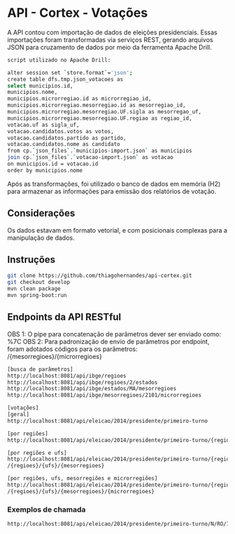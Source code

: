 # API - Cortex - Votações

A API contou com importação de dados de eleições presidenciais. Essas importações foram transformadas via serviços REST, gerando arquivos JSON para cruzamento de dados por meio da ferramenta Apache Drill.

```bash
script utilizado no Apache Drill:

alter session set `store.format`='json';
create table dfs.tmp.json_votacoes as
select municipios.id,
municipios.nome,
municipios.microrregiao.id as microrregiao_id,
municipios.microrregiao.mesorregiao.id as mesorregiao_id,
municipios.microrregiao.mesorregiao.UF.sigla as mesorregao_uf,
municipios.microrregiao.mesorregiao.UF.regiao as regiao_id,
votacao.uf as sigla_uf, 
votacao.candidatos.votos as votos,
votacao.candidatos.partido as partido,
votacao.candidatos.nome as candidato
from cp.`json_files`.`municipios-import.json` as municipios
join cp.`json_files`.`votacao-import.json` as votacao
on municipios.id = votacao.id
order by municipios.nome
```

Após as transformações, foi utilizado o banco de dados em memória (H2) para armazenar as informações para emissão dos relatórios de votação.

## Considerações
Os dados estavam em formato vetorial, e com posicionais complexas para a manipulação de dados.

## Instruções


```bash
git clone https://github.com/thiagohernandes/api-cortex.git
git checkout develop
mvn clean package
mvn spring-boot:run
```

## Endpoints da API RESTful
OBS 1: O pipe para concatenação de parâmetros dever ser enviado como: %7C
OBS 2: Para padronização de envio de parâmetros por endpoint, foram adotados códigos para os parâmetros: /{mesorregioes}/{microrregioes}

```bash
[busca de parâmetros]
http://localhost:8081/api/ibge/regioes
http://localhost:8081/api/ibge/regioes/2/estados
http://localhost:8081/api/ibge/estados/MA/mesorregioes
http://localhost:8081/api/ibge/mesorregioes/2101/microrregioes

[votações]
[geral]
http://localhost:8081/api/eleicao/2014/presidente/primeiro-turno

[por regiões]
http://localhost:8081/api/eleicao/2014/presidente/primeiro-turno/{regioes}

[por regiões e ufs]
http://localhost:8081/api/eleicao/2014/presidente/primeiro-turno/{regioes}/{ufs}
/{regioes}/{ufs}/{mesorregioes}

[por regiões, ufs, mesorregiões e microrregiões]
http://localhost:8081/api/eleicao/2014/presidente/primeiro-turno/{regioes}/{ufs}
/{regioes}/{ufs}/{mesorregioes}/{microrregioes}

```

### Exemplos de chamada
```bash
http://localhost:8081/api/eleicao/2014/presidente/primeiro-turno/N/RO/1101/11001%7C11002
```
